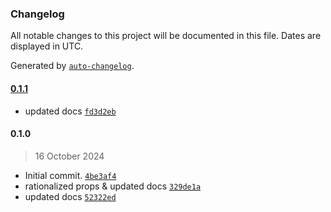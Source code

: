 ### Changelog

All notable changes to this project will be documented in this file. Dates are displayed in UTC.

Generated by [`auto-changelog`](https://github.com/CookPete/auto-changelog).

#### [0.1.1](https://github.com/karmaniverous/controlled-proxy/compare/0.1.0...0.1.1)

- updated docs [`fd3d2eb`](https://github.com/karmaniverous/controlled-proxy/commit/fd3d2ebcdfe76aaa9f251920c79e936a2a12f1d0)

#### 0.1.0

> 16 October 2024

- Initial commit. [`4be3af4`](https://github.com/karmaniverous/controlled-proxy/commit/4be3af495a52294f72aefe0374a5bbaae216ad40)
- rationalized props & updated docs [`329de1a`](https://github.com/karmaniverous/controlled-proxy/commit/329de1af0e8c6aacdc53c118130bba003bc603d2)
- updated docs [`52322ed`](https://github.com/karmaniverous/controlled-proxy/commit/52322eda7f28abb87186732028404504bd703c33)
